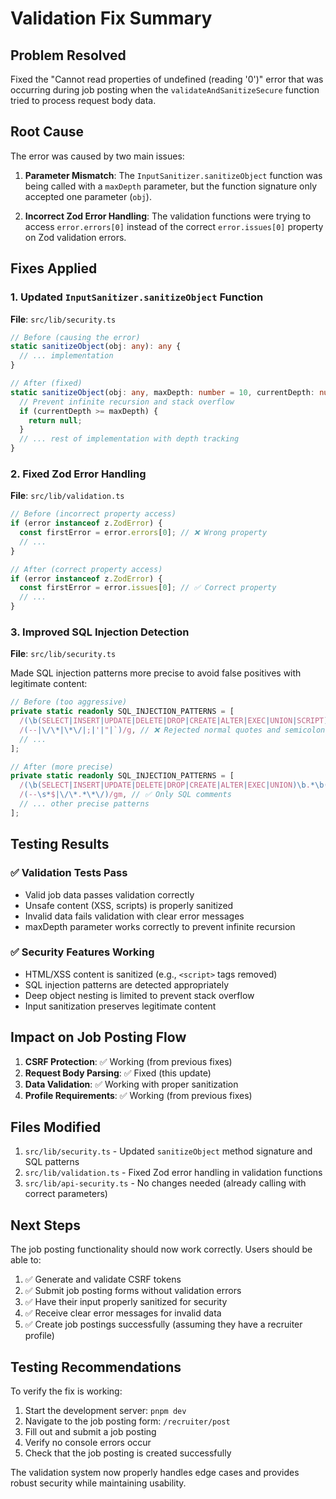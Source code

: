 # Validation Fix Summary

## Problem Resolved
Fixed the "Cannot read properties of undefined (reading '0')" error that was occurring during job posting when the `validateAndSanitizeSecure` function tried to process request body data.

## Root Cause
The error was caused by two main issues:

1. **Parameter Mismatch**: The `InputSanitizer.sanitizeObject` function was being called with a `maxDepth` parameter, but the function signature only accepted one parameter (`obj`).

2. **Incorrect Zod Error Handling**: The validation functions were trying to access `error.errors[0]` instead of the correct `error.issues[0]` property on Zod validation errors.

## Fixes Applied

### 1. Updated `InputSanitizer.sanitizeObject` Function
**File**: `src/lib/security.ts`

```typescript
// Before (causing the error)
static sanitizeObject(obj: any): any {
  // ... implementation
}

// After (fixed)
static sanitizeObject(obj: any, maxDepth: number = 10, currentDepth: number = 0): any {
  // Prevent infinite recursion and stack overflow
  if (currentDepth >= maxDepth) {
    return null;
  }
  // ... rest of implementation with depth tracking
}
```

### 2. Fixed Zod Error Handling
**File**: `src/lib/validation.ts`

```typescript
// Before (incorrect property access)
if (error instanceof z.ZodError) {
  const firstError = error.errors[0]; // ❌ Wrong property
  // ...
}

// After (correct property access)
if (error instanceof z.ZodError) {
  const firstError = error.issues[0]; // ✅ Correct property
  // ...
}
```

### 3. Improved SQL Injection Detection
**File**: `src/lib/security.ts`

Made SQL injection patterns more precise to avoid false positives with legitimate content:

```typescript
// Before (too aggressive)
private static readonly SQL_INJECTION_PATTERNS = [
  /(\b(SELECT|INSERT|UPDATE|DELETE|DROP|CREATE|ALTER|EXEC|UNION|SCRIPT)\b)/gi,
  /(--|\/\*|\*\/|;|'|"|`)/g, // ❌ Rejected normal quotes and semicolons
  // ...
];

// After (more precise)
private static readonly SQL_INJECTION_PATTERNS = [
  /(\b(SELECT|INSERT|UPDATE|DELETE|DROP|CREATE|ALTER|EXEC|UNION)\b.*\b(FROM|INTO|TABLE|DATABASE)\b)/gi,
  /(--\s*$|\/\*.*\*\/)/gm, // ✅ Only SQL comments
  // ... other precise patterns
];
```

## Testing Results

### ✅ Validation Tests Pass
- Valid job data passes validation correctly
- Unsafe content (XSS, scripts) is properly sanitized
- Invalid data fails validation with clear error messages
- maxDepth parameter works correctly to prevent infinite recursion

### ✅ Security Features Working
- HTML/XSS content is sanitized (e.g., `<script>` tags removed)
- SQL injection patterns are detected appropriately
- Deep object nesting is limited to prevent stack overflow
- Input sanitization preserves legitimate content

## Impact on Job Posting Flow

1. **CSRF Protection**: ✅ Working (from previous fixes)
2. **Request Body Parsing**: ✅ Fixed (this update)
3. **Data Validation**: ✅ Working with proper sanitization
4. **Profile Requirements**: ✅ Working (from previous fixes)

## Files Modified

1. `src/lib/security.ts` - Updated `sanitizeObject` method signature and SQL patterns
2. `src/lib/validation.ts` - Fixed Zod error handling in validation functions
3. `src/lib/api-security.ts` - No changes needed (already calling with correct parameters)

## Next Steps

The job posting functionality should now work correctly. Users should be able to:

1. ✅ Generate and validate CSRF tokens
2. ✅ Submit job posting forms without validation errors
3. ✅ Have their input properly sanitized for security
4. ✅ Receive clear error messages for invalid data
5. ✅ Create job postings successfully (assuming they have a recruiter profile)

## Testing Recommendations

To verify the fix is working:

1. Start the development server: `pnpm dev`
2. Navigate to the job posting form: `/recruiter/post`
3. Fill out and submit a job posting
4. Verify no console errors occur
5. Check that the job posting is created successfully

The validation system now properly handles edge cases and provides robust security while maintaining usability.